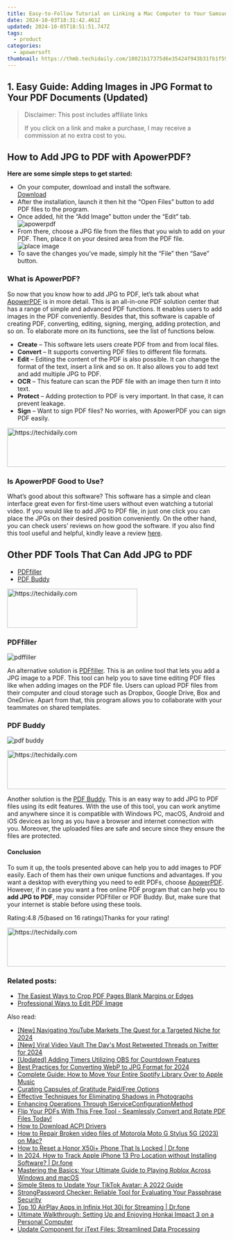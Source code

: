 ```yaml
---
title: Easy-to-Follow Tutorial on Linking a Mac Computer to Your Samsung TV Screen
date: 2024-10-03T18:31:42.461Z
updated: 2024-10-05T18:51:51.747Z
tags:
  - product
categories:
  - apowersoft
thumbnail: https://thmb.techidaily.com/10021b17375d6e35424f943b31fb1f59b98c4b332e933017960911271c0d2245.jpg
---
```


## 1. Easy Guide: Adding Images in JPG Format to Your PDF Documents (Updated)

>  Disclaimer: This post includes affiliate links
>
>  If you click on a link and make a purchase, I may receive a commission at no extra cost to you.
>

## How to Add JPG to PDF with ApowerPDF?

**Here are some simple steps to get started:**

* On your computer, download and install the software.  
[Download](https://tools.techidaily.com/apowersoft/products/)
* After the installation, launch it then hit the “Open Files” button to add PDF files to the program.
* Once added, hit the “Add Image” button under the “Edit” tab.  
![apowerpdf](https://www.apowersoft.com//webusupload.aoscdn.com/apowercom/wp-content/uploads/2020/07/add-image.jpg.webp)
* From there, choose a JPG file from the files that you wish to add on your PDF. Then, place it on your desired area from the PDF file.  
![place image](https://www.apowersoft.com//webusupload.aoscdn.com/apowercom/wp-content/uploads/2020/07/place-jpg.jpg.webp)
* To save the changes you’ve made, simply hit the “File” then “Save” button.

### What is ApowerPDF?

So now that you know how to add JPG to PDF, let’s talk about what [ApowerPDF](https://tools.techidaily.com/apowersoft/apower-pdf/) is in more detail. This is an all-in-one PDF solution center that has a range of simple and advanced PDF functions. It enables users to add images in the PDF conveniently. Besides that, this software is capable of creating PDF, converting, editing, signing, merging, adding protection, and so on. To elaborate more on its functions, see the list of functions below.

* **Create** – This software lets users create PDF from and from local files.
* **Convert** – It supports converting PDF files to different file formats.
* **Edit**  – Editing the content of the PDF is also possible. It can change the format of the text, insert a link and so on. It also allows you to add text and add multiple JPG to PDF.
* **OCR** – This feature can scan the PDF file with an image then turn it into text.
* **Protect** – Adding protection to PDF is very important. In that case, it can prevent leakage.
* **Sign** – Want to sign PDF files? No worries, with ApowerPDF you can sign PDF easily.

<!-- affiliate ads begin -->
<a href="https://ephamedtechinc.pxf.io/c/5597632/2145009/26400" target="_top" id="2145009">
  <img src="//a.impactradius-go.com/display-ad/26400-2145009" border="0" alt="https://techidaily.com" width="728" height="90"/>
</a>
<img height="0" width="0" src="https://ephamedtechinc.pxf.io/i/5597632/2145009/26400" style="position:absolute;visibility:hidden;" border="0" />
<!-- affiliate ads end -->

### Is ApowerPDF Good to Use?

What’s good about this software? This software has a simple and clean interface great even for first-time users without even watching a tutorial video. If you would like to add JPG to PDF file, in just one click you can place the JPGs on their desired position conveniently. On the other hand, you can check users’ reviews on how good the software. If you also find this tool useful and helpful, kindly leave a review [here](https://www.g2crowd.com/products/apowerpdf/reviews).

## Other PDF Tools That Can Add JPG to PDF

* [PDFfiller](https://tools.techidaily.com/apowersoft/products/)
* [PDF Buddy](https://tools.techidaily.com/apowersoft/products/)

<!-- affiliate ads begin -->
<a href="https://appsumo.8odi.net/c/5597632/2137393/7443" target="_top" id="2137393">
  <img src="//a.impactradius-go.com/display-ad/7443-2137393" border="0" alt="https://techidaily.com" width="300" height="90"/>
</a>
<img height="0" width="0" src="https://appsumo.8odi.net/i/5597632/2137393/7443" style="position:absolute;visibility:hidden;" border="0" />
<!-- affiliate ads end -->

### PDFfiller

![pdffiller](https://www.apowersoft.com//webusupload.aoscdn.com/apowercom/wp-content/uploads/2020/07/add-image-pdffiller.jpg.webp)

An alternative solution is [PDFfiller](https://www.pdffiller.com/en/categories/add-image.htm). This is an online tool that lets you add a JPG image to a PDF. This tool can help you to save time editing PDF files like when adding images on the PDF file. Users can upload PDF files from their computer and cloud storage such as Dropbox, Google Drive, Box and OneDrive. Apart from that, this program allows you to collaborate with your teammates on shared templates.

### PDF Buddy

![pdf buddy](https://www.apowersoft.com//webusupload.aoscdn.com/apowercom/wp-content/uploads/2020/07/add-jpg-using-pdfbuddy.jpg.webp)

<!-- affiliate ads begin -->
<a href="https://appsumo.8odi.net/c/5597632/2037319/7443" target="_top" id="2037319">
  <img src="//a.impactradius-go.com/display-ad/7443-2037319" border="0" alt="https://techidaily.com" width="728" height="90"/>
</a>
<img height="0" width="0" src="https://appsumo.8odi.net/i/5597632/2037319/7443" style="position:absolute;visibility:hidden;" border="0" />
<!-- affiliate ads end -->

Another solution is the [PDF Buddy](https://www.pdfbuddy.com/how-to/add-image-to-pdf). This is an easy way to add JPG to PDF files using its edit features. With the use of this tool, you can work anytime and anywhere since it is compatible with Windows PC, macOS, Android and iOS devices as long as you have a browser and internet connection with you. Moreover, the uploaded files are safe and secure since they ensure the files are protected.

#### Conclusion

To sum it up, the tools presented above can help you to add images to PDF easily. Each of them has their own unique functions and advantages. If you want a desktop with everything you need to edit PDFs, choose [ApowerPDF](https://tools.techidaily.com/apowersoft/apower-pdf/). However, if in case you want a free online PDF program that can help you to **add JPG to PDF**, may consider PDFfiller or PDF Buddy. But, make sure that your internet is stable before using these tools.

Rating:4.8 /5(based on 16 ratings)Thanks for your rating!

<!-- affiliate ads begin -->
<a href="https://appsumo.8odi.net/c/5597632/2087390/7443" target="_top" id="2087390">
  <img src="//a.impactradius-go.com/display-ad/7443-2087390" border="0" alt="https://techidaily.com" width="728" height="90"/>
</a>
<img height="0" width="0" src="https://appsumo.8odi.net/i/5597632/2087390/7443" style="position:absolute;visibility:hidden;" border="0" />
<!-- affiliate ads end -->

### Related posts:

* [The Easiest Ways to Crop PDF Pages Blank Margins or Edges](https://tools.techidaily.com/apowersoft/apower-pdf/)
* [Professional Ways to Edit PDF Image](https://tools.techidaily.com/apowersoft/apower-pdf/)

<ins class="adsbygoogle"
     style="display:block"
     data-ad-format="autorelaxed"
     data-ad-client="ca-pub-7571918770474297"
     data-ad-slot="1223367746"></ins>

<ins class="adsbygoogle"
     style="display:block"
     data-ad-client="ca-pub-7571918770474297"
     data-ad-slot="8358498916"
     data-ad-format="auto"
     data-full-width-responsive="true"></ins>

<span class="atpl-alsoreadstyle">Also read:</span>
<div><ul>
<li><a href="https://youtube-sure.techidaily.com/avigating-youtube-markets-the-quest-for-a-targeted-niche-for-2024/"><u>[New] Navigating YouTube Markets The Quest for a Targeted Niche for 2024</u></a></li>
<li><a href="https://twitter-clips.techidaily.com/new-viral-video-vault-the-days-most-retweeted-threads-on-twitter-for-2024/"><u>[New] Viral Video Vault The Day's Most Retweeted Threads on Twitter for 2024</u></a></li>
<li><a href="https://video-capture.techidaily.com/updated-adding-timers-utilizing-obs-for-countdown-features/"><u>[Updated] Adding Timers Utilizing OBS for Countdown Features</u></a></li>
<li><a href="https://extra-hints.techidaily.com/best-practices-for-converting-webp-to-jpg-format-for-2024/"><u>Best Practices for Converting WebP to JPG Format for 2024</u></a></li>
<li><a href="https://fox-sys.techidaily.com/complete-guide-how-to-move-your-entire-spotify-library-over-to-apple-music/"><u>Complete Guide: How to Move Your Entire Spotify Library Over to Apple Music</u></a></li>
<li><a href="https://extra-lessons.techidaily.com/curating-capsules-of-gratitude-paidfree-options/"><u>Curating Capsules of Gratitude Paid/Free Options</u></a></li>
<li><a href="https://fox-sys.techidaily.com/effective-techniques-for-eliminating-shadows-in-photographs/"><u>Effective Techniques for Eliminating Shadows in Photographs</u></a></li>
<li><a href="https://fox-sys.techidaily.com/enhancing-operations-through-iserviceconfigurationmethod/"><u>Enhancing Operations Through IServiceConfigurationMethod</u></a></li>
<li><a href="https://fox-sys.techidaily.com/flip-your-pdfs-with-this-free-tool-seamlessly-convert-and-rotate-pdf-files-today/"><u>Flip Your PDFs With This Free Tool - Seamlessly Convert and Rotate PDF Files Today!</u></a></li>
<li><a href="https://technical-tips.techidaily.com/how-to-download-acpi-drivers/"><u>How to Download ACPI Drivers</u></a></li>
<li><a href="https://blog-min.techidaily.com/how-to-repair-broken-video-files-of-motorola-moto-g-stylus-5g-2023-on-mac-by-stellar-video-repair-mobile-video-repair/"><u>How to Repair Broken video files of Motorola Moto G Stylus 5G (2023) on Mac?</u></a></li>
<li><a href="https://techidaily.com/how-to-reset-a-honor-x50iplus-phone-that-is-locked-drfone-by-drfone-reset-android-reset-android/"><u>How to Reset a Honor X50i+ Phone That Is Locked | Dr.fone</u></a></li>
<li><a href="https://ios-location-track.techidaily.com/in-2024-how-to-track-apple-iphone-13-pro-location-without-installing-software-drfone-by-drfone-virtual-ios/"><u>In 2024, How to Track Apple iPhone 13 Pro Location without Installing Software? | Dr.fone</u></a></li>
<li><a href="https://fox-sys.techidaily.com/mastering-the-basics-your-ultimate-guide-to-playing-roblox-across-windows-and-macos/"><u>Mastering the Basics: Your Ultimate Guide to Playing Roblox Across Windows and macOS</u></a></li>
<li><a href="https://fox-sys.techidaily.com/simple-steps-to-update-your-tiktok-avatar-a-2022-guide/"><u>Simple Steps to Update Your TikTok Avatar: A 2022 Guide</u></a></li>
<li><a href="https://fox-sys.techidaily.com/strongpassword-checker-reliable-tool-for-evaluating-your-passphrase-security/"><u>StrongPassword Checker: Reliable Tool for Evaluating Your Passphrase Security</u></a></li>
<li><a href="https://screen-mirror.techidaily.com/top-10-airplay-apps-in-infinix-hot-30i-for-streaming-drfone-by-drfone-android/"><u>Top 10 AirPlay Apps in Infinix Hot 30i for Streaming | Dr.fone</u></a></li>
<li><a href="https://fox-sys.techidaily.com/ultimate-walkthrough-setting-up-and-enjoying-honkai-impact-3-on-a-personal-computer/"><u>Ultimate Walkthrough: Setting Up and Enjoying Honkai Impact 3 on a Personal Computer</u></a></li>
<li><a href="https://fox-sys.techidaily.com/update-component-for-itext-files-streamlined-data-processing/"><u>Update Component for iText Files: Streamlined Data Processing</u></a></li>
</ul></div>

